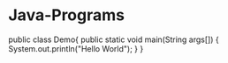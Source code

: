 # Java-Programs

public class Demo{
public static void main(String args[])
{
System.out.println("Hello World");
}
}
